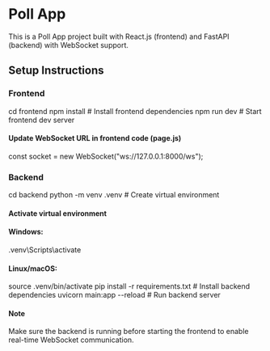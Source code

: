 # Poll App

This is a Poll App project built with React.js (frontend) and FastAPI (backend) with WebSocket support.

## Setup Instructions

### Frontend
cd frontend
npm install       # Install frontend dependencies
npm run dev       # Start frontend dev server
#### Update WebSocket URL in frontend code (page.js)
const socket = new WebSocket("ws://127.0.0.1:8000/ws");

### Backend
cd backend
python -m venv .venv          # Create virtual environment
#### Activate virtual environment
#### Windows:
.venv\Scripts\activate
#### Linux/macOS:
source .venv/bin/activate
pip install -r requirements.txt   # Install backend dependencies
uvicorn main:app --reload         # Run backend server

#### Note
Make sure the backend is running before starting the frontend to enable real-time WebSocket communication.
